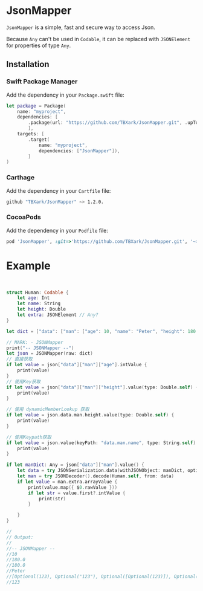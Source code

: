 # JsonMapper

`JsonMapper` is a simple, fast and secure way to access Json.

Because `Any` can't be used in `Codable`, it can be replaced with `JSONElement` for properties of type `Any`.



## Installation

### Swift Package Manager

Add the dependency in your `Package.swift` file:

```swift
let package = Package(
    name: "myproject",
    dependencies: [
        .package(url: "https://github.com/TBXark/JsonMapper.git", .upToNextMajor(from: "1.2.0"))
        ],
    targets: [
        .target(
            name: "myproject",
            dependencies: ["JsonMapper"]),
        ]
)
```

### Carthage

Add the dependency in your `Cartfile` file:

```bash
github "TBXark/JsonMapper" ~> 1.2.0.
```

### CocoaPods

Add the dependency in your `Podfile` file:

```ruby
pod 'JsonMapper', :git=>'https://github.com/TBXark/JsonMapper.git', '~> 7.18.0
```

# Example

```swift


struct Human: Codable {
    let age: Int
    let name: String
    let height: Double
    let extra: JSONElement // Any?
}

let dict = ["data": ["man": ["age": 10, "name": "Peter", "height": 180.0, "extra": [123, "123", [123], ["123": 123], true]]]]

// MARK: - JSONMapper
print("-- JSONMapper --")
let json = JSONMapper(raw: dict)
// 直接获取
if let value = json["data"]["man"]["age"].intValue {
    print(value)
}
// 使用Key获取
if let value = json["data"]["man"]["height"].value(type: Double.self) {
    print(value)
}

// 使用 dynamicMemberLookup 获取
if let value = json.data.man.height.value(type: Double.self) {
    print(value)
}

// 使用Keypath获取
if let value = json.value(keyPath: "data.man.name", type: String.self) {
    print(value)
}

if let manDict: Any = json["data"]["man"].value() {
    let data = try JSONSerialization.data(withJSONObject: manDict, options: [])
    let man = try JSONDecoder().decode(Human.self, from: data)
    if let value = man.extra.arrayValue {
        print(value.map({ $0.rawValue }))
        if let str = value.first?.intValue {
            print(str)
        }

    }
}

//
// Output:
//
//-- JSONMapper --
//10
//180.0
//180.0
//Peter
//[Optional(123), Optional("123"), Optional([Optional(123)]), Optional(["123": 123]), Optional(true)]
//123

```
